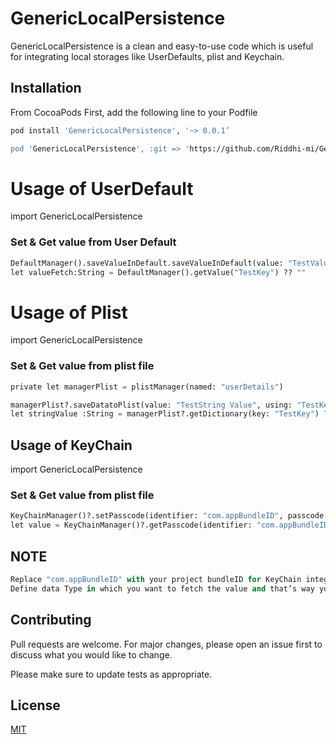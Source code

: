 # GenericLocalPersistence

GenericLocalPersistence is a clean and easy-to-use code which is useful for integrating local storages like UserDefaults, plist and Keychain.

## Installation

From CocoaPods
First, add the following line to your Podfile 

```bash
pod install 'GenericLocalPersistence', '~> 0.0.1’

pod 'GenericLocalPersistence', :git => 'https://github.com/Riddhi-mi/GenericLocalPersistence.git'
```


# Usage of UserDefault

import GenericLocalPersistence

### Set & Get value from User Default

```python
DefaultManager().saveValueInDefault.saveValueInDefault(value: "TestValue", using: "TestKey")
let valueFetch:String = DefaultManager().getValue("TestKey") ?? ""
```

# Usage of Plist

import GenericLocalPersistence

### Set & Get value from plist file

```python
private let managerPlist = plistManager(named: "userDetails")
```

```python
managerPlist?.saveDatatoPlist(value: "TestString Value", using: "TestKey")
let stringValue :String = managerPlist?.getDictionary(key: "TestKey") ?? ""
```

## Usage of KeyChain
import GenericLocalPersistence

### Set & Get value from plist file

```python
KeyChainManager()?.setPasscode(identifier: "com.appBundleID", passcode:textPassword?.text ?? "");
let value = KeyChainManager()?.getPasscode(identifier: "com.appBundleID") ?? ""
```

## NOTE
```python
Replace "com.appBundleID" with your project bundleID for KeyChain integration
Define data Type in which you want to fetch the value and that’s way you can get the stored value.
```



## Contributing
Pull requests are welcome. For major changes, please open an issue first to discuss what you would like to change.

Please make sure to update tests as appropriate.

## License
[MIT](https://choosealicense.com/licenses/mit/)

